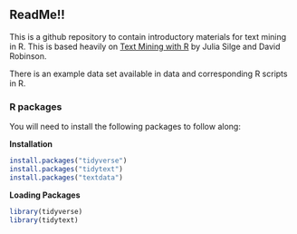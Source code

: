 
## ReadMe!!

This is a github repository to contain introductory materials for text
mining in R. This is based heavily on [Text Mining with
R](https://www.tidytextmining.com/index.html) by Julia Silge and David
Robinson.

There is an example data set available in data and corresponding R
scripts in R.

### R packages

You will need to install the following packages to follow along:

**Installation**

``` r
install.packages("tidyverse")
install.packages("tidytext")
install.packages("textdata")
```

**Loading Packages**

``` r
library(tidyverse)
library(tidytext)
```
